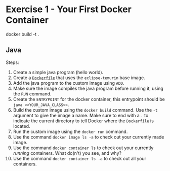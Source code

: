 # Exercise 1 - Your First Docker Container

docker build -t <naam> .

## Java

Steps:

1. Create a simple java program (hello world).
2. Create a [`Dockerfile`](Dockerfile) that uses the `eclipse-temurin` base image.
3. Add the java program to the custom image using `ADD`.
4. Make sure the image compiles the java program before running it, using the `RUN` command.
5. Create the `ENTRYPOINT` for the docker container, this entrypoint should be `java <<YOUR_JAVA_CLASS>>`.
6. Build the custom image using the `docker build` command. Use the `-t` argument to give the image a name. Make sure to
   end with a `.` to indicate the current directory to tell Docker where the `Dockerfile` is located.
7. Run the custom image using the `docker run` command.
8. Use the command `docker image ls -a` to check out your currently made image.
9. Use the command `docker container ls` to check out your currently _running_ containers. What do(n't) you see, and
   why?
10. Use the command `docker container ls -a` to check out all your containers.
